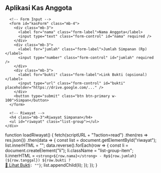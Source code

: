 <!DOCTYPE html>
<html lang="id">
<head>
  <meta charset="UTF-8" />
  <meta name="viewport" content="width=device-width, initial-scale=1.0"/>
  <title>Aplikasi Kas Anggota</title>
  <link href="https://cdn.jsdelivr.net/npm/bootstrap@5.3.2/dist/css/bootstrap.min.css" rel="stylesheet">
</head>
<body class="bg-light">
  <div class="container py-5">
    <div class="card shadow rounded-4 p-4">
      <h2 class="mb-4 text-center">Aplikasi Kas Anggota</h2>

      <!-- Form Input -->
      <form id="kasForm" class="mb-4">
        <div class="mb-3">
          <label for="nama" class="form-label">Nama Anggota</label>
          <input type="text" class="form-control" id="nama" required />
        </div>
        <div class="mb-3">
          <label for="jumlah" class="form-label">Jumlah Simpanan (Rp)</label>
          <input type="number" class="form-control" id="jumlah" required />
        </div>
        <div class="mb-3">
          <label for="bukti" class="form-label">Link Bukti (opsional)</label>
          <input type="url" class="form-control" id="bukti" placeholder="https://drive.google.com/..." />
        </div>
        <button type="submit" class="btn btn-primary w-100">Simpan</button>
      </form>

      <!-- Riwayat -->
      <h4 class="mb-3">Riwayat Simpanan</h4>
      <ul id="riwayat" class="list-group"></ul>
    </div>
  </div>

  <script>
    const scriptURL = "PASTE_URL_WEB_APP_MU_DISINI"; // Ganti dengan URL Web App Google Apps Script

    // Kirim data ke Spreadsheet
    document.getElementById("kasForm").addEventListener("submit", function(e) {
      e.preventDefault();
      const nama = document.getElementById("nama").value;
      const jumlah = document.getElementById("jumlah").value;
      const bukti = document.getElementById("bukti").value;

      fetch(scriptURL, {
        method: 'POST',
        body: new URLSearchParams({ nama, jumlah, bukti })
      })
        .then(() => {
  alert("✅ Data berhasil disimpan!");
  const dataBaru = {
    nama,
    jumlah,
    bukti,
    tanggal: new Date().toLocaleDateString()
  };
  tambahRiwayatBaru(dataBaru);
  document.getElementById("kasForm").reset();
})
     
    // Ambil riwayat dari Spreadsheet
   function loadRiwayat() {
  fetch(scriptURL + "?action=read")
    .then(res => res.json())
    .then(data => {
      const riwayat = document.getElementById("riwayat");
      riwayat.innerHTML = "";

      data.reverse().forEach((row, index) => {
        const item = document.createElement("div");
        item.className = "accordion-item";

        item.innerHTML = `
          <h2 class="accordion-header" id="heading${index}">
            <button class="accordion-button collapsed" type="button" data-bs-toggle="collapse" data-bs-target="#collapse${index}" aria-expanded="false" aria-controls="collapse${index}">
              ${row.nama} - Rp${row.jumlah} (${row.tanggal})
            </button>
          </h2>
          <div id="collapse${index}" class="accordion-collapse collapse" aria-labelledby="heading${index}" data-bs-parent="#riwayat">
            <div class="accordion-body">
              <p><strong>Nama:</strong> ${row.nama}</p>
              <p><strong>Jumlah:</strong> Rp${row.jumlah}</p>
              <p><strong>Tanggal:</strong> ${row.tanggal}</p>
              ${row.bukti ? `<p><a href="${row.bukti}" target="_blank" class="btn btn-sm btn-outline-primary">🔗 Lihat Bukti</a></p>` : "<p>Tidak ada bukti.</p>"}
            </div>
          </div>
        `;
        riwayat.appendChild(item);
      });
    });
}
    
    // Load saat pertama kali
    loadRiwayat();
    function tambahRiwayatBaru(data, index = Date.now()) {
  const riwayat = document.getElementById("riwayat");
  const item = document.createElement("div");
  item.className = "accordion-item";

  item.innerHTML = `
    <h2 class="accordion-header" id="heading${index}">
      <button class="accordion-button collapsed" type="button" data-bs-toggle="collapse" data-bs-target="#collapse${index}" aria-expanded="false" aria-controls="collapse${index}">
        ${data.nama} - Rp${data.jumlah} (${data.tanggal || new Date().toLocaleDateString()})
      </button>
    </h2>
    <div id="collapse${index}" class="accordion-collapse collapse" aria-labelledby="heading${index}" data-bs-parent="#riwayat">
      <div class="accordion-body">
        <p><strong>Nama:</strong> ${data.nama}</p>
        <p><strong>Jumlah:</strong> Rp${data.jumlah}</p>
        <p><strong>Tanggal:</strong> ${data.tanggal || new Date().toLocaleDateString()}</p>
        ${data.bukti ? `<p><a href="${data.bukti}" target="_blank" class="btn btn-sm btn-outline-primary">🔗 Lihat Bukti</a></p>` : "<p>Tidak ada bukti.</p>"}
      </div>
    </div>
  `;

  // Tambahkan di atas (terbaru di urutan pertama)
  riwayat.prepend(item);
}
  </script>
  function loadRiwayat() {
      fetch(scriptURL + "?action=read")
        .then(res => res.json())
        .then(data => {
          const list = document.getElementById("riwayat");
          list.innerHTML = "";
          data.reverse().forEach(row => {
            const li = document.createElement("li");
            li.className = "list-group-item";
            li.innerHTML = `
              <strong>${row.nama}</strong> - Rp${row.jumlah} (${row.tanggal})
              ${row.bukti ? `<br><a href="${row.bukti}" target="_blank">🔗 Lihat Bukti</a>` : ""}
            `;
            list.appendChild(li);
          });
        });
    }

</body>
</html>
